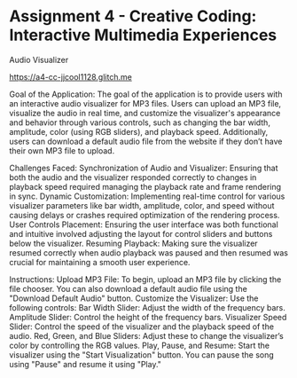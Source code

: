 Assignment 4 - Creative Coding: Interactive Multimedia Experiences
===

Audio Visualizer

https://a4-cc-jjcool1128.glitch.me

Goal of the Application:
The goal of the application is to provide users with an interactive audio visualizer for MP3 files. Users can upload an MP3 file, visualize the audio in real time, and customize the visualizer's appearance and behavior through various controls, such as changing the bar width, amplitude, color (using RGB sliders), and playback speed. Additionally, users can download a default audio file from the website if they don’t have their own MP3 file to upload.

Challenges Faced:
Synchronization of Audio and Visualizer: Ensuring that both the audio and the visualizer responded correctly to changes in playback speed required managing the playback rate and frame rendering in sync.
Dynamic Customization: Implementing real-time control for various visualizer parameters like bar width, amplitude, color, and speed without causing delays or crashes required optimization of the rendering process.
User Controls Placement: Ensuring the user interface was both functional and intuitive involved adjusting the layout for control sliders and buttons below the visualizer.
Resuming Playback: Making sure the visualizer resumed correctly when audio playback was paused and then resumed was crucial for maintaining a smooth user experience.

Instructions:
Upload MP3 File: To begin, upload an MP3 file by clicking the file chooser. You can also download a default audio file using the "Download Default Audio" button.
Customize the Visualizer: Use the following controls:
Bar Width Slider: Adjust the width of the frequency bars.
Amplitude Slider: Control the height of the frequency bars.
Visualizer Speed Slider: Control the speed of the visualizer and the playback speed of the audio.
Red, Green, and Blue Sliders: Adjust these to change the visualizer’s color by controlling the RGB values.
Play, Pause, and Resume: Start the visualizer using the "Start Visualization" button. You can pause the song using "Pause" and resume it using "Play."

